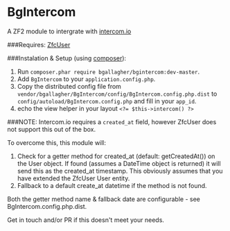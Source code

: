BgIntercom
==========

A ZF2 module to intergrate with [intercom.io](http://intercom.io)

###Requires:
[ZfcUser](https://github.com/ZF-Commons/ZfcUser)

###Instalation & Setup (using [composer](http://getcomposer.org)):
 1. Run `composer.phar require bgallagher/bgintercom:dev-master`.
 2. Add `BgIntercom` to your `application.config.php`.
 3. Copy the distributed config file from `vendor/bgallagher/BgIntercom/config/BgIntercom.config.php.dist` to `config/autoload/BgIntercom.config.php` and fill in your `app_id`.
 4. echo the view helper in your layout `<?= $this->intercom() ?>`

###NOTE:
Intercom.io requires a `created_at` field, however ZfcUser does not support this out of the box.

To overcome this, this module will:
 1. Check for a getter method for created_at (default: getCreatedAt()) on the User object. If found (assumes a DateTime object is returned) it will send this as the created_at timestamp. This obviously assumes that you have extended the ZfcUser User entity.
 2. Fallback to a default create_at datetime if the method is not found. 

Both the getter method name & fallback date are configurable - see BgIntercom.config.php.dist.

Get in touch and/or PR if this doesn't meet your needs.
